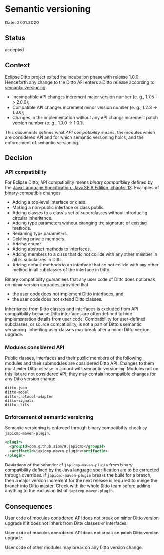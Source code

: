 # Semantic versioning

Date: 27.01.2020

## Status

accepted

## Context

Eclipse Ditto project exited the incubation phase with release 1.0.0.
Henceforth any change to the Ditto API enters a Ditto release according to [semantic versioning](https://semver.org):
- Incompatible API changes increment major version number (e. g., 1.7.5 -> 2.0.0);
- Compatible API changes increment minor version number (e. g., 1.2.3 -> 1.3.0);
- Changes in the implementation without any API change increment patch version number (e. g., 1.0.0 -> 1.0.1).

This documents defines what _API compatibility_ means,
the modules which are considered API and for which semantic versioning holds,
and the enforcement of semantic versioning.
    
## Decision

### API compatibility

For Eclipse Ditto, API compatibility means _binary compatibility_ defined by
the [Java Language Specification, Java SE 8 Edition, chapter 13](https://docs.oracle.com/javase/specs/jls/se8/html/jls-13.html).
Examples of binary-compatible changes:
- Adding a top-level interface or class.
- Making a non-public interface or class public.
- Adding classes to a class's set of superclasses without introducing circular inheritance.
- Adding type parameters without changing the signature of existing methods.
- Renaming type parameters.
- Deleting private members.
- Adding enums.
- Adding abstract methods to interfaces.
- Adding members to a class that do not collide with any other member in all its subclasses in Ditto.
- Adding default methods to an interface that do not collide with any other method in all subclasses of the interface
  in Ditto.

Binary compatibility guarantees that any user code of Ditto does not break on minor version upgrades, provided that
- the user code does not implement Ditto interfaces, and
- the user code does not extend Ditto classes.

Inheritance from Ditto classes and interfaces is excluded from API compatibility because Ditto interfaces are often
defined to hide implementation details from user code. Compatibility for user-defined subclasses, or source
compatibility, is not a part of Ditto's semantic versioning. Inheriting user classes may break after a minor Ditto
version upgrade.

### Modules considered API

Public classes, interfaces and their public members of the following modules and their submodules are considered
Ditto API. Changes to them must enter Ditto release in accord with semantic versioning.
Modules not on this list are not considered API; they may contain incompatible changes for any Ditto version change.

```
ditto-json
ditto-model
ditto-protocol-adapter
ditto-signals
ditto-utils
```

### Enforcement of semantic versioning

Semantic versioning is enforced through binary compatibility check by `japicmp-maven-plugin`.
```xml
<plugin>
  <groupId>com.github.siom79.japicmp</groupId>
  <artifactId>japicmp-maven-plugin</artifactId>
</plugin>
```
Deviations of the behavior of `japicmp-maven-plugin` from binary compatibility defined by the Java language
specification are to be corrected through overrides. If `japicmp-maven-plugin` breaks the build for a branch,
then a major version increment for the next release is required to merge the branch into Ditto master.
Check with the whole Ditto team before adding anything to the exclusion list of `japicmp-maven-plugin`.

## Consequences

User code of modules considered API does not break on minor Ditto version upgrade if it does not inherit from Ditto
classes or interfaces.

User code of modules considered API does not break on patch Ditto version upgrade.

User code of other modules may break on any Ditto version change.
